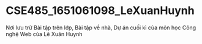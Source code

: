 # CSE485_1651061098_LeXuanHuynh
Nơi lưu trữ Bài tập trên lớp, Bài tập về nhà, Dự án cuối kì của môn học Công nghệ Web của Lê Xuân Huynh
